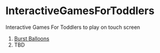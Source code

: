 # InteractiveGamesForToddlers
Interactive Games For Toddlers to play on touch screen

1. [Burst Balloons](BurstBaloons.html)
2. TBD
